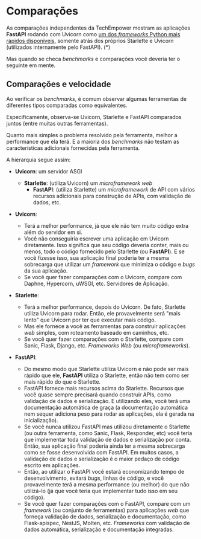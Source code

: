 # Comparações

As comparações independentes da TechEmpower mostram as aplicações **FastAPI** rodando com Uvicorn como <a href="https://www.techempower.com/benchmarks/#section=test&runid=7464e520-0dc2-473d-bd34-dbdfd7e85911&hw=ph&test=query&l=zijzen-7" class="external-link" target="_blank">um dos _frameworks_ Python mais rápidos disponíveis</a>, somente atrás dos próprios Starlette e Uvicorn (utilizados internamente pelo FastAPI). (\*)

Mas quando se checa _benchmarks_ e comparações você deveria ter o seguinte em mente.

## Comparações e velocidade

Ao verificar os _benchmarks_, é comum observar algumas ferramentas de diferentes tipos comparadas como equivalentes.

Especificamente, observa-se Uvicorn, Starlette e FastAPI comparados juntos (entre muitas outras ferramentas).

Quanto mais simples o problema resolvido pela ferramenta, melhor a performance que ela terá. E a maioria dos _benchmarks_ não testam as características adicionais fornecidas pela ferramenta.

A hierarquia segue assim:

- **Uvicorn**: um servidor ASGI

  - **Starlette**: (utiliza Uvicorn) um _microframework web_
    - **FastAPI**: (utiliza Starlette) um _microframework_ de API com vários recursos adicionais para construção de APIs, com validação de dados, etc.

- **Uvicorn**:
  - Terá a melhor performance, já que ele não tem muito código extra além do servidor em si.
  - Você não conseguiria escrever uma aplicação em Uvicorn diretamente. Isso significa que seu código deveria conter, mais ou menos, todo o código fornecido pelo Starlette (ou **FastAPI**). E se você fizesse isso, sua aplicação final poderia ter a mesma sobrecarga que utilizar um _framework_ que minimiza o código e _bugs_ da sua aplicação.
  - Se você quer fazer comparações com o Uvicorn, compare com Daphne, Hypercorn, uWSGI, etc. Servidores de Aplicação.
- **Starlette**:
  - Terá a melhor performance, depois do Uvicorn. De fato, Starlette utiliza Uvicorn para rodar. Então, ele provavelmente será "mais lento" que Uvicorn por ter que executar mais código.
  - Mas ele fornece a você as ferramentas para construir aplicações _web_ simples, com roteamento baseado em caminhos, etc.
  - Se você quer fazer comparações com o Starlette, compare com Sanic, Flask, Django, etc. _Frameworks Web_ (ou _microframeworks_).
- **FastAPI**:
  - Do mesmo modo que Starlette utiliza Uvicorn e não pode ser mais rápido que ele, **FastAPI** utiliza o Starlette, então não tem como ser mais rápido do que o Starlette.
  - FastAPI fornece mais recursos acima do Starlette. Recursos que você quase sempre precisará quando construir APIs, como validação de dados e serialização. E utilizando eles, você terá uma documentação automática de graça (a documentação automática nem sequer adiciona peso para rodar as aplicações, ela é gerada na inicialização).
  - Se você nunca utilizou FastAPI mas utilizou diretamente o Starlette (ou outra ferramenta, como Sanic, Flask, Responder, etc) você teria que implementar toda validação de dados e serialização por conta. Então, sua aplicação final poderia ainda ter a mesma sobrecarga como se fosse desenvolvida com FastAPI. Em muitos casos, a validação de dados e serialização é o maior pedaço de código escrito em aplicações.
  - Então, ao utilizar o FastAPI você estará economizando tempo de desenvolvimento, evitará _bugs_, linhas de código, e você provavelmente terá a mesma performance (ou melhor) do que não utilizá-lo (já que você teria que implementar tudo isso em seu código).
  - Se você quer fazer comparações com o FastAPI, compare com um _framework_ (ou conjunto de ferramentas) para aplicações _web_ que forneça validação de dados, serialização e documentação, como Flask-apispec, NestJS, Molten, etc. _Frameworks_ com validação de dados automática, serialização e documentação integradas.
